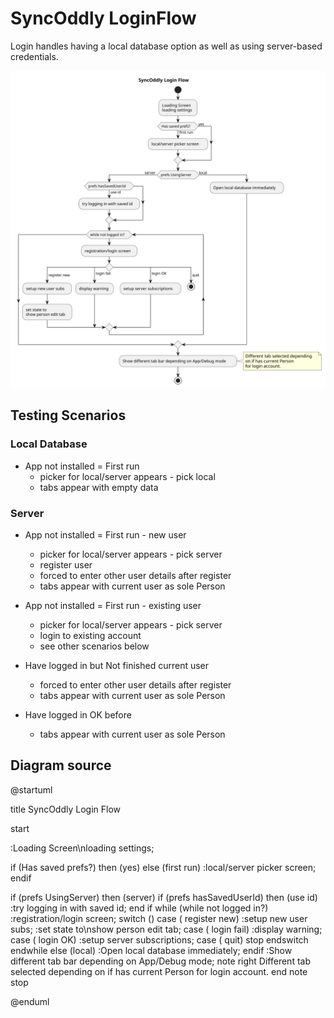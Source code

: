 # SyncOddly LoginFlow

Login handles having a local database option as well as using server-based credentials.

![<# diagram show login flow #>](LoginFlow.svg "LoginFlow.svg")


## Testing Scenarios

### Local Database
- App not installed = First run
  - picker for local/server appears - pick local
  - tabs appear with empty data
  


### Server 
- App not installed = First run - new user
  - picker for local/server appears - pick server
  - register user
  - forced to enter other user details after register
  - tabs appear with current user as sole Person  

- App not installed = First run - existing user
  - picker for local/server appears - pick server
  - login to existing account
  - see other scenarios below
  
- Have logged in but Not finished current user
  - forced to enter other user details after register
  - tabs appear with current user as sole Person  

- Have logged in OK before
  - tabs appear with current user as sole Person  

## Diagram source
@startuml


title SyncOddly Login Flow 


start

:Loading Screen\nloading settings; 

if (Has saved prefs?) then (yes)
else (first run)
  :local/server picker screen;
endif

if (prefs UsingServer) then (server)
   if (prefs hasSavedUserId) then (use id)
      :try logging in with saved id;
   end if
   while (while not logged in?)
       :registration/login screen;
       switch ()
       case ( register new)
           :setup new user subs;
           :set state to\nshow person edit tab;
       case ( login fail)
           :display warning;
       case ( login OK)
            :setup server subscriptions;
       case ( quit)
           stop
       endswitch
   endwhile
 else (local)
		 :Open local database immediately;
 endif
:Show different tab bar depending on App/Debug mode;
note right 
Different tab selected depending 
on if has current Person
for login account.
end note
stop

@enduml
